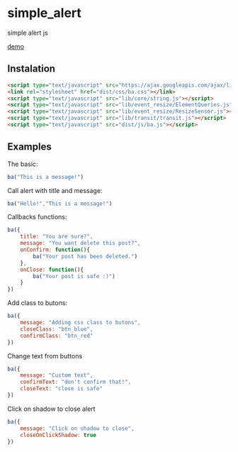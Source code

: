 # simple_alert

simple alert js

[demo](https://blog.thiago.pro/simple-alert)

Instalation
-----------

```html
<script type="text/javascript" src="https://ajax.googleapis.com/ajax/libs/jquery/2.1.3/jquery.min.js"></script>
<link rel="stylesheet" href="dist/css/ba.css"></link>
<script type="text/javascript" src="lib/core/string.js"></script>
<script type="text/javascript" src="lib/event_resize/ElementQueries.js"></script>
<script type="text/javascript" src="lib/event_resize/ResizeSensor.js"></script>
<script type="text/javascript" src="lib/transit/transit.js"></script>
<script type="text/javascript" src="dist/js/ba.js"></script>
```

Examples
--------
The basic:

```javascript
ba("This is a message!")
```
Call alert with title and message:

```javascript
ba("Hello!","This is a message!")
```
Callbacks functions:

```javascript
ba({
	title: "You are sure?",
	message: "You want delete this post?",
	onConfirm: function(){
		ba("Your post has been deleted.")
	},
	onClose: function(){
		ba("Your post is safe :)")
	}
})
```

Add class to butons:

```javascript
ba({
	message: "Adding css class to butons",
	closeClass: "btn_blue",
	confirmClass: "btn_red"
})
```

Change text from buttons

```javascript
ba({
	message: "Custom text",
	confirmText: "don't confirm that!",
	closeText: "close is safe"
})
```

Click on shadow to close alert

```javascript
ba({
	message: "Click on shadow to close",
	closeOnClickShadow: true
})
```
